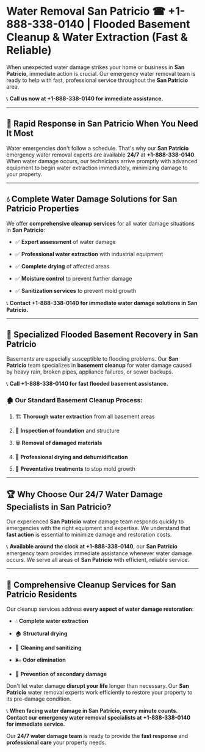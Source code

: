 # Water Removal San Patricio ☎ +1-888-338-0140 | Flooded Basement Cleanup & Water Extraction (Fast & Reliable)

When unexpected water damage strikes your home or business in **San Patricio**, immediate action is crucial. Our emergency water removal team is ready to help with fast, professional service throughout the **San Patricio** area. 

📞 **Call us now at +1-888-338-0140 for immediate assistance.**
---
## 🚀 Rapid Response in San Patricio When You Need It Most
Water emergencies don't follow a schedule. That's why our **San Patricio** emergency water removal experts are available **24/7** at **+1-888-338-0140**. When water damage occurs, our technicians arrive promptly with advanced equipment to begin water extraction immediately, minimizing damage to your property.
---
## 💧 Complete Water Damage Solutions for San Patricio Properties
We offer **comprehensive cleanup services** for all water damage situations in **San Patricio**:
- ✅ **Expert assessment** of water damage  
- ✅ **Professional water extraction** with industrial equipment  
- ✅ **Complete drying** of affected areas  
- ✅ **Moisture control** to prevent further damage  
- ✅ **Sanitization services** to prevent mold growth  
📞 **Contact +1-888-338-0140 for immediate water damage solutions in San Patricio.**
---
## 🌊 Specialized Flooded Basement Recovery in San Patricio
Basements are especially susceptible to flooding problems. Our **San Patricio** team specializes in **basement cleanup** for water damage caused by heavy rain, broken pipes, appliance failures, or sewer backups. 
📞 **Call +1-888-338-0140 for fast flooded basement assistance.**
### 🏚️ Our Standard Basement Cleanup Process:
1. 🏗️ **Thorough water extraction** from all basement areas  
2. 🔎 **Inspection of foundation** and structure  
3. 🗑️ **Removal of damaged materials**  
4. 💨 **Professional drying and dehumidification**  
5. 🚫 **Preventative treatments** to stop mold growth  
---
## 🏆 Why Choose Our 24/7 Water Damage Specialists in San Patricio?
Our experienced **San Patricio** water damage team responds quickly to emergencies with the right equipment and expertise. We understand that **fast action** is essential to minimize damage and restoration costs.
📞 **Available around the clock at +1-888-338-0140**, our **San Patricio** emergency team provides immediate assistance whenever water damage occurs. We serve all areas of **San Patricio** with efficient, reliable service.
---
## 🧹 Comprehensive Cleanup Services for San Patricio Residents
Our cleanup services address **every aspect of water damage restoration**:
- 💧 **Complete water extraction**  
- 🏠 **Structural drying**  
- 🧼 **Cleaning and sanitizing**  
- 🌬️ **Odor elimination**  
- 🚫 **Prevention of secondary damage**  
Don't let water damage **disrupt your life** longer than necessary. Our **San Patricio** water removal experts work efficiently to restore your property to its pre-damage condition.
📞 **When facing water damage in San Patricio, every minute counts. Contact our emergency water removal specialists at +1-888-338-0140 for immediate service.**
Our **24/7 water damage team** is ready to provide the **fast response** and **professional care** your property needs.
